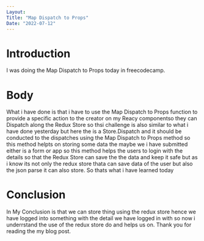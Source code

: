 ```yaml
---
Layout:
Title: "Map Dispatch to Props"
Date: "2022-07-12"
---
```


# Introduction

I was doing the Map Dispatch to Props today in freecodecamp.

# Body

What i have done is that i have to use the Map Dispatch to Props function to provide a specific action to the creator on my Reacy componentso they can Dispatch along the Redux Store so thsi challenge is also similar to what i have done yesterday  but here the is a Store.Dispatch and it should be conducted to the dispatches using the Map Dispatch to Props method so this method helpts on storing some data the maybe we i have submitted either is a form or app so this method helps the users to login with the details so that the Redux Store can save the the data and keep it safe but as i know its not only the redux store thata can save data of the user but also the json parse it can also store. So thats what i have learned today

# Conclusion

In My Conclusion is that we can store thing using the redux store hence we have logged into something with the detail we have logged in with so now i underrstand the use of the redux store do and helps us on. Thank you for reading the my blog post.